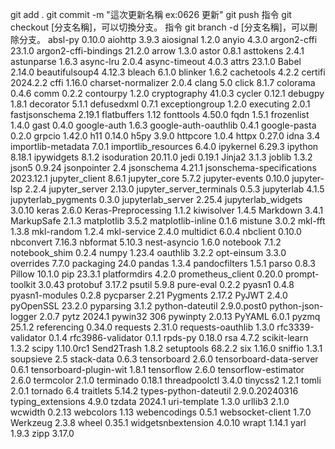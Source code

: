 git add .
git commit -m "這次更新名稱 ex:0626 更新"
git push
指令 git checkout [分支名稱]，可以切換分支。
指令 git branch -d [分支名稱]，可以刪除分支。
absl-py                   0.10.0
aiohttp                   3.9.3
aiosignal                 1.2.0
anyio                     4.3.0
argon2-cffi               23.1.0
argon2-cffi-bindings      21.2.0
arrow                     1.3.0
astor                     0.8.1
asttokens                 2.4.1
astunparse                1.6.3
async-lru                 2.0.4
async-timeout             4.0.3
attrs                     23.1.0
Babel                     2.14.0
beautifulsoup4            4.12.3
bleach                    6.1.0
blinker                   1.6.2
cachetools                4.2.2
certifi                   2024.2.2
cffi                      1.16.0
charset-normalizer        2.0.4
clang                     5.0
click                     8.1.7
colorama                  0.4.6
comm                      0.2.2
contourpy                 1.2.0
cryptography              41.0.3
cycler                    0.12.1
debugpy                   1.8.1
decorator                 5.1.1
defusedxml                0.7.1
exceptiongroup            1.2.0
executing                 2.0.1
fastjsonschema            2.19.1
flatbuffers               1.12
fonttools                 4.50.0
fqdn                      1.5.1
frozenlist                1.4.0
gast                      0.4.0
google-auth               1.6.3
google-auth-oauthlib      0.4.1
google-pasta              0.2.0
grpcio                    1.42.0
h11                       0.14.0
h5py                      3.9.0
httpcore                  1.0.4
httpx                     0.27.0
idna                      3.4
importlib-metadata        7.0.1
importlib_resources       6.4.0
ipykernel                 6.29.3
ipython                   8.18.1
ipywidgets                8.1.2
isoduration               20.11.0
jedi                      0.19.1
Jinja2                    3.1.3
joblib                    1.3.2
json5                     0.9.24
jsonpointer               2.4
jsonschema                4.21.1
jsonschema-specifications 2023.12.1
jupyter_client            8.6.1
jupyter_core              5.7.2
jupyter-events            0.10.0
jupyter-lsp               2.2.4
jupyter_server            2.13.0
jupyter_server_terminals  0.5.3
jupyterlab                4.1.5
jupyterlab_pygments       0.3.0
jupyterlab_server         2.25.4
jupyterlab_widgets        3.0.10
keras                     2.6.0
Keras-Preprocessing       1.1.2
kiwisolver                1.4.5
Markdown                  3.4.1
MarkupSafe                2.1.3
matplotlib                3.5.2
matplotlib-inline         0.1.6
mistune                   3.0.2
mkl-fft                   1.3.8
mkl-random                1.2.4
mkl-service               2.4.0
multidict                 6.0.4
nbclient                  0.10.0
nbconvert                 7.16.3
nbformat                  5.10.3
nest-asyncio              1.6.0
notebook                  7.1.2
notebook_shim             0.2.4
numpy                     1.23.4
oauthlib                  3.2.2
opt-einsum                3.3.0
overrides                 7.7.0
packaging                 24.0
pandas                    1.3.4
pandocfilters             1.5.1
parso                     0.8.3
Pillow                    10.1.0
pip                       23.3.1
platformdirs              4.2.0
prometheus_client         0.20.0
prompt-toolkit            3.0.43
protobuf                  3.17.2
psutil                    5.9.8
pure-eval                 0.2.2
pyasn1                    0.4.8
pyasn1-modules            0.2.8
pycparser                 2.21
Pygments                  2.17.2
PyJWT                     2.4.0
pyOpenSSL                 23.2.0
pyparsing                 3.1.2
python-dateutil           2.9.0.post0
python-json-logger        2.0.7
pytz                      2024.1
pywin32                   306
pywinpty                  2.0.13
PyYAML                    6.0.1
pyzmq                     25.1.2
referencing               0.34.0
requests                  2.31.0
requests-oauthlib         1.3.0
rfc3339-validator         0.1.4
rfc3986-validator         0.1.1
rpds-py                   0.18.0
rsa                       4.7.2
scikit-learn              1.3.2
scipy                     1.10.0rc1
Send2Trash                1.8.2
setuptools                68.2.2
six                       1.16.0
sniffio                   1.3.1
soupsieve                 2.5
stack-data                0.6.3
tensorboard               2.6.0
tensorboard-data-server   0.6.1
tensorboard-plugin-wit    1.8.1
tensorflow                2.6.0
tensorflow-estimator      2.6.0
termcolor                 2.1.0
terminado                 0.18.1
threadpoolctl             3.4.0
tinycss2                  1.2.1
tomli                     2.0.1
tornado                   6.4
traitlets                 5.14.2
types-python-dateutil     2.9.0.20240316
typing_extensions         4.9.0
tzdata                    2024.1
uri-template              1.3.0
urllib3                   2.1.0
wcwidth                   0.2.13
webcolors                 1.13
webencodings              0.5.1
websocket-client          1.7.0
Werkzeug                  2.3.8
wheel                     0.35.1
widgetsnbextension        4.0.10
wrapt                     1.14.1
yarl                      1.9.3
zipp                      3.17.0